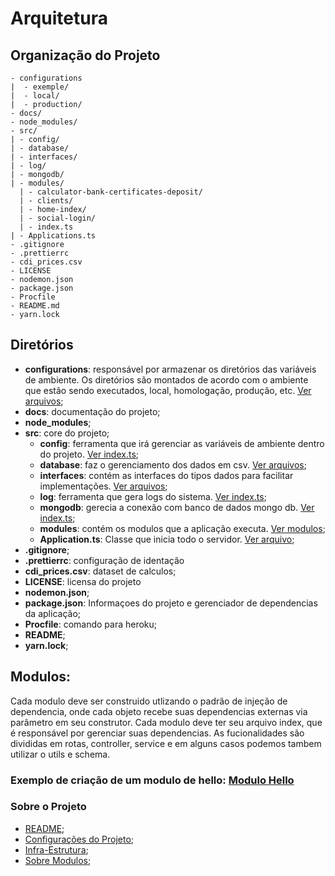 # Arquitetura
## Organização do Projeto
```text
- configurations
|  - exemple/
|  - local/
|  - production/
- docs/
- node_modules/
- src/
| - config/
| - database/
| - interfaces/
| - log/
| - mongodb/
| - modules/
  | - calculator-bank-certificates-deposit/
  | - clients/
  | - home-index/
  | - social-login/
  | - index.ts
| - Applications.ts
- .gitignore
- .prettierrc
- cdi_prices.csv
- LICENSE
- nodemon.json
- package.json
- Procfile
- README.md
- yarn.lock
```
## Diretórios
* **configurations**: responsável por armazenar os diretórios das variáveis de ambiente. Os diretórios são montados de acordo com o ambiente que estão sendo executados, local, homologação, produção, etc. [Ver arquivos](../configurations);
* **docs**: documentação do projeto;
* **node_modules**;
* **src**: core do projeto;
  * **config**: ferramenta que irá gerenciar as variáveis de ambiente dentro do projeto. [Ver index.ts](../src/config/index.ts);
  * **database**: faz o gerenciamento dos dados em csv. [Ver arquivos](../src/database);
  * **interfaces**: contém as interfaces do tipos dados para facilitar implementações. [Ver arquivos](../src/interfaces);
  * **log**: ferramenta que gera logs do sistema. [Ver index.ts](../src/log/index.ts);
  * **mongodb**: gerecia a conexão com banco de dados mongo db. [Ver index.ts](../src/mongodb/index.ts);
  * **modules**: contém os modulos que a aplicação executa. [Ver modulos](../src/modules);
  * **Application.ts**: Classe que inicia todo o servidor. [Ver arquivo](../src/Application.ts);
* **.gitignore**;
* **.prettierrc**: configuração de identação
* **cdi_prices.csv**: dataset de calculos;
* **LICENSE**: licensa do projeto
* **nodemon.json**;
* **package.json**: Informaçoes do projeto e gerenciador de dependencias da aplicação;
* **Procfile**: comando para heroku;
* **README**;
* **yarn.lock**;

## Modulos:
Cada modulo deve ser construido utlizando o padrão de injeção de dependencia, onde cada objeto recebe suas dependencias externas via parâmetro em seu construtor. Cada modulo deve ter seu arquivo index, que é responsável por gerenciar suas dependencias. As fucionalidades são divididas em rotas, controller, service e em alguns casos podemos tambem utilizar o utils e schema.

### Exemplo de criação de um modulo de hello:  [Modulo Hello](MODULES.md)

### Sobre o Projeto
- [README](../README.md);
- [Configurações do Projeto](DEPENDENCIAS.md);
- [Infra-Estrutura](INFRA.md);
- [Sobre Modulos](MODULES.md);

